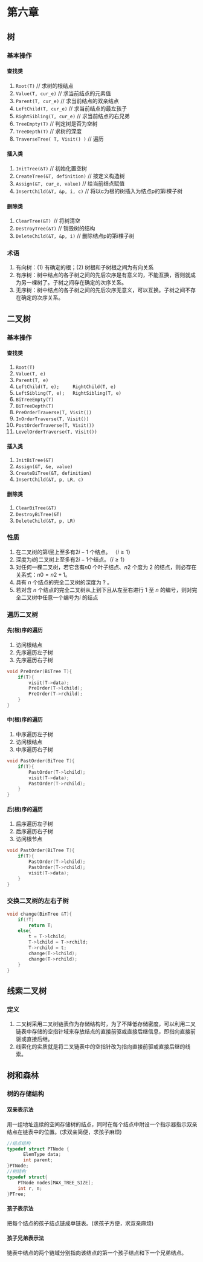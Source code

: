 # 第六章

## 树

### 基本操作

#### 查找类

1. `Root(T)` // 求树的根结点
2. `Value(T, cur_e)` // 求当前结点的元素值
3. `Parent(T, cur_e)` // 求当前结点的双亲结点
4. `LeftChild(T, cur_e)` // 求当前结点的最左孩子
5. `RightSibling(T, cur_e)`  // 求当前结点的右兄弟
6. `TreeEmpty(T)`  // 判定树是否为空树
7. `TreeDepth(T)`  // 求树的深度
8. `TraverseTree( T, Visit() )`  // 遍历

#### 插入类

1. `InitTree(&T)` // 初始化置空树
2. `CreateTree(&T, definition)`  // 按定义构造树
3. `Assign(&T, cur_e, value)`   // 给当前结点赋值
4. `InsertChild(&T, &p, i, c)`   // 将以c为根的树插入为结点p的第i棵子树

#### 删除类

1. `ClearTree(&T) `// 将树清空
2. `DestroyTree(&T)`  // 销毁树的结构
3. `DeleteChild(&T, &p, i)`  // 删除结点p的第i棵子树

### 术语

1. 有向树：(1) 有确定的根；(2) 树根和子树根之间为有向关系
2. 有序树：树中结点的各子树之间的先后次序是有意义的，不能互换，否则就成为另一棵树了。子树之间存在确定的次序关系。
3. 无序树：树中结点的各子树之间的先后次序无意义，可以互换。子树之间不存在确定的次序关系。

## 二叉树

### 基本操作

#### 查找类

1. `Root(T)`
2. `Value(T, e) `
3. `Parent(T, e)`
4. `LeftChild(T, e);     RightChild(T, e)`
5.  `LeftSibling(T, e);   RightSibling(T, e)`
6. `BiTreeEmpty(T)`
7. `BiTreeDepth(T)`
8. `PreOrderTraverse(T, Visit())`
9. `InOrderTraverse(T, Visit())`
10. `PostOrderTraverse(T, Visit())`
11. `LevelOrderTraverse(T, Visit())`

#### 插入类

1. `InitBiTree(&T)`
2. `Assign(&T, &e, value)` 
3. `CreateBiTree(&T, definition)`
4.  `InsertChild(&T, p, LR, c)`

#### 删除类

1. `ClearBiTree(&T)`
2.  `DestroyBiTree(&T)`
3. `DeleteChild(&T, p, LR)`

### 性质

1. 在二叉树的第$i$层上至多有$2i-1$ 个结点。 （$i≥1$）
2. 深度为$i$的二叉树上至多有$2i-1$个结点。（$i≥1$）
3. 对任何一棵二叉树，若它含有$n0$ 个叶子结点、$n2$ 个度为 2 的结点，则必存在关系式：$n0 = n2+1$。
4. 具有 $n$ 个结点的完全二叉树的深度为 ? 。
5. 若对含 $n$ 个结点的完全二叉树从上到下且从左至右进行 1 至 $n$ 的编号，则对完全二叉树中任意一个编号为$i$ 的结点

### 遍历二叉树

#### 先(根)序的遍历

1. 访问根结点
2. 先序遍历左子树
3. 先序遍历右子树

```c
void PreOrder(BiTree T){
	if(T){
        visit(T->data);
        PreOrder(T->lchild);
        PreOrder(T->rchild);
    }
}
```

#### 中(根)序的遍历

1. 中序遍历左子树
2. 访问根结点
3. 中序遍历右子树

```c
void PastOrder(BiTree T){
	if(T){
        PastOrder(T->lchild);
        visit(T->data);
        PastOrder(T->rchild);
    }
}
```

#### 后(根)序的遍历

1. 后序遍历左子树
2. 后序遍历右子树
3. 访问根节点

```c
void PastOrder(BiTree T){
	if(T){
        PastOrder(T->lchild);
        PastOrder(T->rchild);
        visit(T->data);
    }
}
```

### 交换二叉树的左右子树

```c
void change(BinTree &T){ 
	if(!T)  
        return T; 
   	else{
		t = T->lchild; 
		T->lchild = T->rchild;  
		T->rchild = t;	
		change(T->lchild);			
		change(T->rchild);		
	}
}

```

## 线索二叉树

### 定义

1. 二叉树采用二叉树链表作为存储结构时，为了不降低存储密度，可以利用二叉链表中存储的空指针域来存放结点的直接前驱或直接后继信息，即指向直接前驱或直接后继。
2. 线索化的实质就是将二叉链表中的空指针改为指向直接前驱或直接后继的线索。

## 树和森林

### 树的存储结构

#### 双亲表示法

用一组地址连续的空间存储树的结点，同时在每个结点中附设一个指示器指示双亲结点在链表中的位置。(求双亲简便，求孩子麻烦)

```c
//结点结构
typedef struct PTNode {
      ElemType data;
      int parent;
}PTNode; 
//树结构
typedef struct{
 	PTNode nodes[MAX_TREE_SIZE];
 	int r, n;
}PTree;

```

#### 孩子表示法

把每个结点的孩子结点链成单链表。(求孩子方便，求双亲麻烦)

#### 孩子兄弟表示法

链表中结点的两个链域分别指向该结点的第一个孩子结点和下一个兄弟结点。

